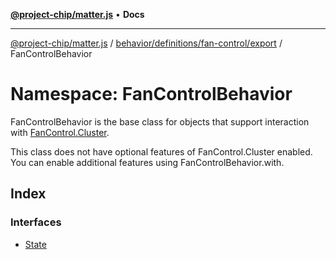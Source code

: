 [**@project-chip/matter.js**](../../../../../../README.md) • **Docs**

***

[@project-chip/matter.js](../../../../../../modules.md) / [behavior/definitions/fan-control/export](../../README.md) / FanControlBehavior

# Namespace: FanControlBehavior

FanControlBehavior is the base class for objects that support interaction with [FanControl.Cluster](../../../../../../cluster/export/namespaces/FanControl/README.md#cluster).

This class does not have optional features of FanControl.Cluster enabled. You can enable additional features using
FanControlBehavior.with.

## Index

### Interfaces

- [State](interfaces/State.md)
